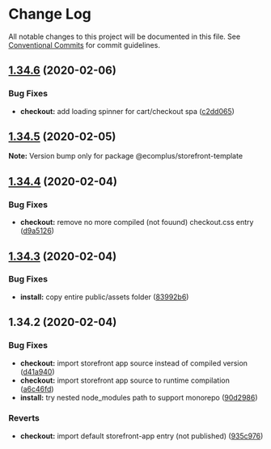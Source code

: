 # Change Log

All notable changes to this project will be documented in this file.
See [Conventional Commits](https://conventionalcommits.org) for commit guidelines.

## [1.34.6](https://github.com/ecomclub/storefront/compare/@ecomplus/storefront-template@1.34.5...@ecomplus/storefront-template@1.34.6) (2020-02-06)


### Bug Fixes

* **checkout:** add loading spinner for cart/checkout spa ([c2dd065](https://github.com/ecomclub/storefront/commit/c2dd065cb73c60184291990581caba1eba739500))





## [1.34.5](https://github.com/ecomclub/storefront/compare/@ecomplus/storefront-template@1.34.4...@ecomplus/storefront-template@1.34.5) (2020-02-05)

**Note:** Version bump only for package @ecomplus/storefront-template





## [1.34.4](https://github.com/ecomclub/storefront-template/compare/@ecomplus/storefront-template@1.34.3...@ecomplus/storefront-template@1.34.4) (2020-02-04)


### Bug Fixes

* **checkout:** remove no more compiled (not fouund) checkout.css entry ([d9a5126](https://github.com/ecomclub/storefront-template/commit/d9a5126c889cc67e37b679dc5e378e9887a95f82))





## [1.34.3](https://github.com/ecomclub/storefront-template/compare/@ecomplus/storefront-template@1.34.2...@ecomplus/storefront-template@1.34.3) (2020-02-04)


### Bug Fixes

* **install:** copy entire public/assets folder ([83992b6](https://github.com/ecomclub/storefront-template/commit/83992b6f4dee587fc16d540ccd51dd3fb4241f9b))





## 1.34.2 (2020-02-04)


### Bug Fixes

* **checkout:** import storefront app source instead of compiled version ([d41a940](https://github.com/ecomclub/storefront-template/commit/d41a9401db63ff501b6efd95756f45a77c647fc5))
* **checkout:** import storefront app source to runtime compilation ([a6c46fd](https://github.com/ecomclub/storefront-template/commit/a6c46fdea2d9a228ca771333f4ab9798fb94c2c1))
* **install:** try nested node_modules path to support monorepo ([90d2986](https://github.com/ecomclub/storefront-template/commit/90d29862ec94b8835e9425519f741990600e1936))


### Reverts

* **checkout:** import default storefront-app entry (not published) ([935c976](https://github.com/ecomclub/storefront-template/commit/935c97655c77422bc8ffc0cc0f29632bcdcb837d))
